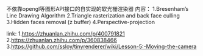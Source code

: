 不依靠opengl等图形API接口的自实现的软光栅渲染器
内容：
1.Bresenham’s Line Drawing Algorithm
2.Triangle rasterization and back face culling
3.Hidden faces removal (z buffer)
4.Perspective-projection


link:
1.https://zhuanlan.zhihu.com/p/400791821
2.https://zhuanlan.zhihu.com/p/360838466
3.https://github.com/ssloy/tinyrenderer/wiki/Lesson-5:-Moving-the-camera